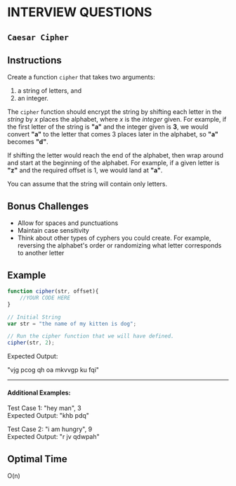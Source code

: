 # INTERVIEW QUESTIONS

## `Caesar Cipher`

## Instructions

Create a function `cipher` that takes two arguments:
1. a string of letters, and 
2. an integer.

The `cipher` function should encrypt the string by shifting each letter in the *string* by *x* places the alphabet, where *x* is the *integer* given. For example, if the first letter of the string is **"a"** and the integer given is **3**, we would convert **"a"** to the letter that comes 3 places later in the alphabet, so **"a"** becomes **"d"**.

If shifting the letter would reach the end of the alphabet, then wrap around and start at the beginning of the alphabet. For example, if a given letter is **"z"** and the required offset is 1, we would land at **"a"**.

You can assume that the string will contain only letters.

## Bonus Challenges
- Allow for spaces and punctuations
- Maintain case sensitivity
- Think about other types of cyphers you could create. For example, reversing the alphabet's order or randomizing what letter corresponds to another letter

## Example
```javascript
function cipher(str, offset){
	//YOUR CODE HERE
}

// Initial String
var str = "the name of my kitten is dog";

// Run the cipher function that we will have defined.
cipher(str, 2);

```

Expected Output: 

"vjg pcog qh oa mkvvgp ku fqi"

<hr>

#### Additional Examples:

Test Case 1: "hey man", 3  
Expected Output: "khb pdq"

Test Case 2: "i am hungry", 9  
Expected Output: "r jv qdwpah"


## Optimal Time
O(n)